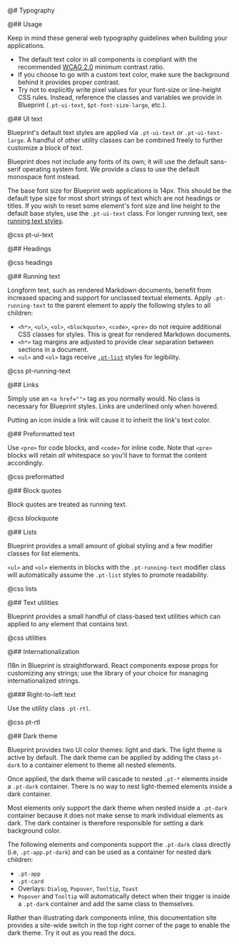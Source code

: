 @# Typography

@## Usage

Keep in mind these general web typography guidelines when building your applications.

- The default text color in all components is compliant with the recommended
[WCAG 2.0](https://www.w3.org/TR/WCAG20/) minimum contrast ratio.
- If you choose to go with a custom text color, make sure the background behind it provides
proper contrast.
- Try not to explicitly write pixel values for your font-size or line-height CSS rules.
Instead, reference the classes and variables we provide in Blueprint (`.pt-ui-text`,
`$pt-font-size-large`, etc.).

@## UI text

Blueprint's default text styles are applied via `.pt-ui-text` or `.pt-ui-text-large`. A handful
of other utility classes can be combined freely to further customize a block of text.

Blueprint does not include any fonts of its own; it will use the default sans-serif operating system
font. We provide a class to use the default monospace font instead.

The base font size for Blueprint web applications is 14px. This should be the default type size
for most short strings of text which are not headings or titles. If you wish to reset some
element's font size and line height to the default base styles, use the `.pt-ui-text` class.
For longer running text, see [running text styles](#core/typography.running-text).

@css pt-ui-text

@## Headings

@css headings

@## Running text

Longform text, such as rendered Markdown documents, benefit from increased spacing and support for unclassed textual elements. Apply `.pt-running-text` to the parent element to apply the following styles to all children:

- `<h*>`, `<ul>`, `<ol>`, `<blockquote>`, `<code>`, `<pre>` do not require additional CSS classes for styles. This is great for rendered Markdown documents.
- `<h*>` tag margins are adjusted to provide clear separation between sections in a document.
- `<ul>` and `<ol>` tags receive [`.pt-list`](#core/typography.lists) styles for legibility.

@css pt-running-text

@## Links

Simply use an `<a href="">` tag as you normally would. No class is necessary for Blueprint styles.
Links are underlined only when hovered.

Putting an icon inside a link will cause it to inherit the link's text color.

@## Preformatted text

Use `<pre>` for code blocks, and `<code>` for inline code. Note that `<pre>` blocks will
retain _all_ whitespace so you'll have to format the content accordingly.

@css preformatted

@## Block quotes

Block quotes are treated as running text.

@css blockquote

@## Lists

Blueprint provides a small amount of global styling and a few modifier classes for list elements.

`<ul>` and `<ol>` elements in blocks with the `.pt-running-text` modifier class will
automatically assume the `.pt-list` styles to promote readability.

@css lists

@## Text utilities

Blueprint provides a small handful of class-based text utilities which can applied to any element
that contains text.

@css utilities

@## Internationalization

I18n in Blueprint is straightforward. React components expose props for customizing any strings;
use the library of your choice for managing internationalized strings.

@### Right-to-left text

Use the utility class `.pt-rtl`.

@css pt-rtl

@## Dark theme

Blueprint provides two UI color themes: light and dark. The light theme is active by default. The
dark theme can be applied by adding the class `pt-dark` to a container element to theme all nested
elements.

Once applied, the dark theme will cascade to nested `.pt-*` elements inside a `.pt-dark` container.
There is no way to nest light-themed elements inside a dark container.

Most elements only support the dark theme when nested inside a `.pt-dark` container because it does
not make sense to mark individual elements as dark. The dark container is therefore responsible for
setting a dark background color.

The following elements and components support the `.pt-dark` class directly (i.e, `.pt-app.pt-dark`)
and can be used as a container for nested dark children:

- `.pt-app`
- `.pt-card`
- Overlays: `Dialog`, `Popover`, `Tooltip`, `Toast`
- `Popover` and `Tooltip` will automatically detect when their trigger is inside a `.pt-dark`
container and add the same class to themselves.

Rather than illustrating dark components inline, this documentation site provides a site-wide switch
in the top right corner of the page to enable the dark theme. Try it out as you read the docs.
